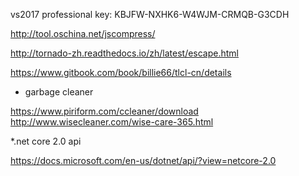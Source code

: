 vs2017 professional key: KBJFW-NXHK6-W4WJM-CRMQB-G3CDH

http://tool.oschina.net/jscompress/

http://tornado-zh.readthedocs.io/zh/latest/escape.html

https://www.gitbook.com/book/billie66/tlcl-cn/details

* garbage cleaner

https://www.piriform.com/ccleaner/download
http://www.wisecleaner.com/wise-care-365.html

*.net core 2.0 api

https://docs.microsoft.com/en-us/dotnet/api/?view=netcore-2.0